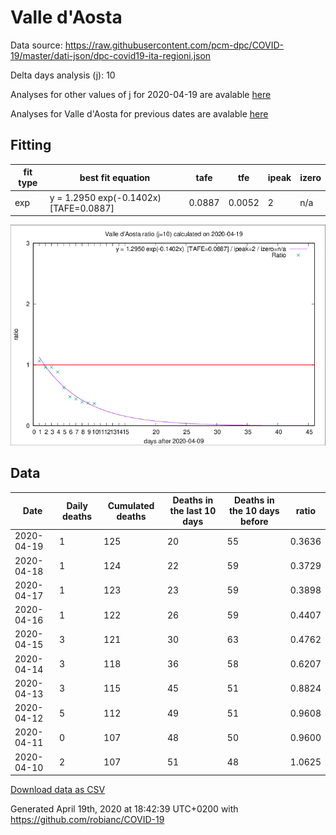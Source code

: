 # Valle d'Aosta

Data source: https://raw.githubusercontent.com/pcm-dpc/COVID-19/master/dati-json/dpc-covid19-ita-regioni.json

Delta days analysis (j): 10

Analyses for other values of j for 2020-04-19 are avalable [here](../2020-04-19/README.md)

Analyses for Valle d'Aosta for previous dates are avalable [here](../README.md)

## Fitting 
|fit type|best fit equation|tafe|tfe|ipeak|izero|
|-------|-----|--------|------|---|---|
|exp|y = 1.2950 exp(-0.1402x)  [TAFE=0.0887]|0.0887|0.0052|2|n/a|

![Plot](COVID-19_valle_d'aosta_j10_2020-04-19.png)

## Data
|Date|Daily deaths|Cumulated deaths|Deaths in the last 10 days|Deaths in the 10 days before|ratio|
|----|----------|-----------|-------|--------------------|-----|
|2020-04-19|1|125|20|55|0.3636|
|2020-04-18|1|124|22|59|0.3729|
|2020-04-17|1|123|23|59|0.3898|
|2020-04-16|1|122|26|59|0.4407|
|2020-04-15|3|121|30|63|0.4762|
|2020-04-14|3|118|36|58|0.6207|
|2020-04-13|3|115|45|51|0.8824|
|2020-04-12|5|112|49|51|0.9608|
|2020-04-11|0|107|48|50|0.9600|
|2020-04-10|2|107|51|48|1.0625|

[Download data as CSV](COVID-19_valle_d'aosta_j10_2020-04-19.csv)

Generated April 19th, 2020 at 18:42:39 UTC+0200 with https://github.com/robianc/COVID-19
